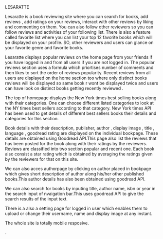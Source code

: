 LESARATTE


Lesaratte is a book reviewing site where you can search for books, add reviews , add ratings on your reviews, interact with other reviews by liking and commenting on them. You can also follow other reviewers so you can follow reviews and activities of your following list. There is also a feature called favorite list where you can list your top 12 favorite books which will be displayed on your profile. SO, other reviewers and users can glance on your favorite genre and favorite books. 

Lesaratte  displays popular reviews on the home page from your friends if you have  logged in and from all users if you are not logged in.
The popular reviews section uses a formula which priortises number of comments and then likes to sort the order of reviews popularity. Recent reviews from all users are displayed on the home section too where only distinct books reviews will be displayed so same book r wont be displayed twice and users can have look on distinct books getting recently reviewed .

The top of homepage displays the New York times best selling books along with their categories. One can choose different listed categories to look at the NY times best sellers according to that category. New York times API has been used to get details of different best sellers books their details and  categories for this section.

Book details with their description, publisher, author , display image , title , language , goodread rating are displayed on the individual bookpage. These details are obtained using Goodread API.This page also list the reviews that has been posted for the book along with their ratings by the reviewers. Reviews are classified into two section popular and recent one. Each book also consist a star rating which is obtained by averaging the ratings given by the reviewers for that on this site.

We can also acces authorpage by clicking on author placed in bookpage which gives short description of author along his/her other published books.This author details has also  been obtained using goodread API.

We can also search for books by inputing title, author name, isbn or year in the search input of nvaigation bar.This uses goodread API to give the search results of the input text.

There is a also a setting page for logged in user which enables them to upload or change their username, name and display image at any instant.

The whole site is totally mobile resposive.

. 
